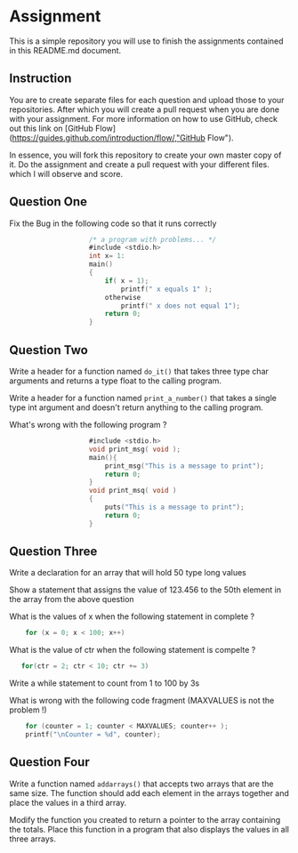 # Assignment
This is a simple repository you will use to finish the assignments contained in this 
README.md document.

## Instruction
You are to create separate files for each question and upload those to your repositories. 
After which you will create a pull request when you are done with your assignment. 
For more information on how to use GitHub, check out this link on 
[GitHub Flow](https://guides.github.com/introduction/flow/,"GitHub Flow").

In essence, you will fork this repository to create your own master copy of it. Do the 
assignment and create a pull request with your different files. which I will observe and
score. 

## Question One
Fix the Bug in the following code so that it runs correctly
```objectivec
                    /* a program with problems... */
                    #include <stdio.h>
                    int x= 1:
                    main()
                    {
                        if( x = 1);
                            printf(" x equals 1" );
                        otherwise
                            printf(" x does not equal 1");
                        return 0;
                    }
```

## Question Two
Write a header for a function named ```do_it()``` that takes three type char 
arguments and returns a type float to the calling program.

Write a header for a function named ```print_a_number()``` that takes a single
type int argument and doesn't return anything to the calling program.

What's wrong with the following program ?
```objectivec
                    #include <stdio.h>
                    void print_msg( void );
                    main(){
                        print_msg("This is a message to print");
                        return 0;
                    }
                    void print_msq( void )
                    {
                        puts("This is a message to print");
                        return 0;
                    }
```
## Question Three
Write a declaration for an array that will hold 50 type long values

Show a statement that assigns the value of 123.456 to the 50th element in the array
from the above question

What is the values of x when the following statement in complete ?
```objectivec
    for (x = 0; x < 100; x++)
``` 

What is the value of ctr when the following statement is compelte ?
```objectivec 
   for(ctr = 2; ctr < 10; ctr += 3)
```

Write a while statement to count from 1 to 100 by 3s

What is wrong with the following code fragment (MAXVALUES is not the problem !)
```objectivec
    for (counter = 1; counter < MAXVALUES; counter++ );
    printf("\nCounter = %d", counter);
```

## Question Four
Write a function named ```addarrays()``` that accepts two arrays that are the same size. 
The function should add each element in the arrays together and place the values in a
third array.

Modify the function you created to return a pointer to the array containing the totals.
Place this function in a program that also displays the values in all three arrays.

